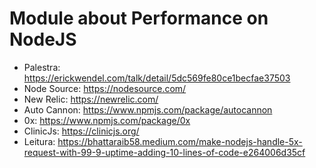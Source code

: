# Module about Performance on NodeJS

- Palestra: https://erickwendel.com/talk/detail/5dc569fe80ce1becfae37503
- Node Source: https://nodesource.com/
- New Relic: https://newrelic.com/
- Auto Cannon: https://www.npmjs.com/package/autocannon
- 0x: https://www.npmjs.com/package/0x
- ClinicJs: https://clinicjs.org/
- Leitura: https://bhattaraib58.medium.com/make-nodejs-handle-5x-request-with-99-9-uptime-adding-10-lines-of-code-e264006d35cf

